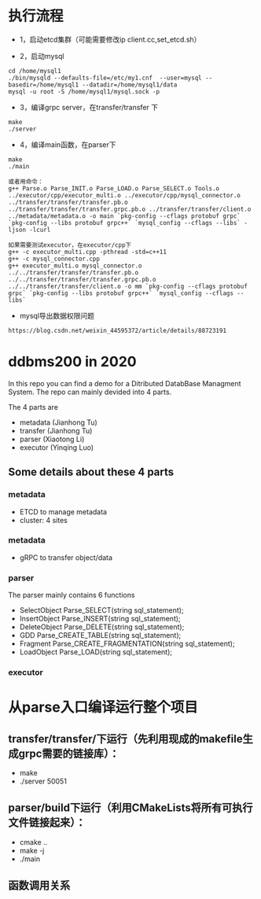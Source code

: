 # 执行流程
- 1，启动etcd集群（可能需要修改ip   client.cc,set_etcd.sh）

- 2，启动mysql
```
cd /home/mysql1
./bin/mysqld --defaults-file=/etc/my1.cnf  --user=mysql --basedir=/home/mysql1 --datadir=/home/mysql1/data
mysql -u root -S /home/mysql1/mysql.sock -p
```

- 3，编译grpc server，在transfer/transfer 下
```
make
./server
```

- 4，编译main函数，在parser下
```
make
./main 

或者用命令：
g++ Parse.o Parse_INIT.o Parse_LOAD.o Parse_SELECT.o Tools.o ../executor/cpp/executor_multi.o ../executor/cpp/mysql_connector.o ../transfer/transfer/transfer.pb.o ../transfer/transfer/transfer.grpc.pb.o ../transfer/transfer/client.o ../metadata/metadata.o -o main `pkg-config --cflags protobuf grpc` `pkg-config --libs protobuf grpc++` `mysql_config --cflags --libs` -ljson -lcurl

如果需要测试executor，在executor/cpp下
g++ -c executor_multi.cpp -pthread -std=c++11
g++ -c mysql_connector.cpp
g++ executor_multi.o mysql_connector.o ../../transfer/transfer/transfer.pb.o ../../transfer/transfer/transfer.grpc.pb.o ../../transfer/transfer/client.o -o mm `pkg-config --cflags protobuf grpc` `pkg-config --libs protobuf grpc++` `mysql_config --cflags --libs`
```

- mysql导出数据权限问题
```
https://blog.csdn.net/weixin_44595372/article/details/88723191
```

















# ddbms200 in 2020

In this repo you can find a demo for a Ditributed DatabBase Managment System. The repo can mainly devided into 4 parts.

The 4 parts are
- metadata (Jianhong Tu)
- transfer (Jianhong Tu)
- parser (Xiaotong Li)
- executor (Yinqing Luo)

## Some details about these 4 parts

### metadata
- ETCD to manage metadata
- cluster: 4 sites

### metadata
- gRPC to transfer object/data

### parser

The parser mainly contains 6 functions
- SelectObject Parse_SELECT(string sql_statement);
- InsertObject Parse_INSERT(string sql_statement);
- DeleteObject Parse_DELETE(string sql_statement);
- GDD Parse_CREATE_TABLE(string sql_statement);
- Fragment Parse_CREATE_FRAGMENTATION(string sql_statement);
- LoadObject Parse_LOAD(string sql_statement);

### executor



# 从parse入口编译运行整个项目
## transfer/transfer/下运行（先利用现成的makefile生成grpc需要的链接库）：
- make
- ./server 50051

## parser/build下运行（利用CMakeLists将所有可执行文件链接起来）：
- cmake ..
- make -j
- ./main

## 函数调用关系
